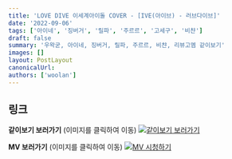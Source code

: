 ```yaml
---
title: 'LOVE DIVE 이세계아이돌 COVER - [IVE(아이브) - 러브다이브]'
date: '2022-09-06'
tags: ['아이네', '징버거', '릴파', '주르르', '고세구', '비챤']
draft: false
summary: '우왁굳, 아이네, 징버거, 릴파, 주르르, 비챤, 리뷰고멤 같이보기'
images: []
layout: PostLayout
canonicalUrl:
authors: ['woolan']
---
```


## 링크

**같이보기 보러가기** (이미지를 클릭하여 이동)
[![같이보기 보러가기](../static/images/logo.png)](https://cafe.naver.com/steamindiegame/7522517)

**MV 보러가기** (이미지를 클릭하여 이동)
[![MV 시청하기](https://i.ytimg.com/vi/Brf3LWwNVTk/maxresdefault.jpg)](https://youtu.be/Brf3LWwNVTk)
